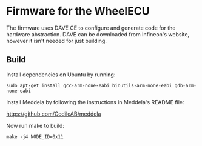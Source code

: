 Firmware for the WheelECU
=========================

The firmware uses DAVE CE to configure and generate code for the hardware
abstraction. DAVE can be downloaded from Infineon's website, however it isn't
needed for just building.

Build
-----

Install dependencies on Ubuntu by running:

```
sudo apt-get install gcc-arm-none-eabi binutils-arm-none-eabi gdb-arm-none-eabi
```

Install Meddela by following the instructions in Meddela's README file:

https://github.com/CodileAB/meddela

Now run make to build:

```
make -j4 NODE_ID=0x11
```
